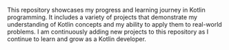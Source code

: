 This repository showcases my progress and learning journey in Kotlin programming.
It includes a variety of projects that demonstrate my understanding of Kotlin concepts and my ability to apply them to real-world problems.
I am continuously adding new projects to this repository as I continue to learn and grow as a Kotlin developer.
